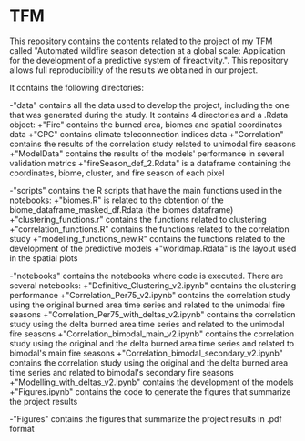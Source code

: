 # TFM
This repository contains the contents related to the project of my TFM called "Automated wildfire season detection at a global scale:  Application for the development of a predictive system of fireactivity.". This repository allows full reproducibility of the results we obtained in our project.

It contains the following directories:

-"data" contains all the data used to develop the project, including the one that was generated during the study. It contains 4 directories and a .Rdata object:
	+"Fire" contains the burned area, biomes and spatial coordinates data
	+"CPC" contains climate teleconnection indices data
	+"Correlation" contains the results of the correlation study related to unimodal fire seasons
	+"ModelData" contains the results of the models' performance in several validation metrics
	+"fireSeason_def_2.Rdata" is a dataframe containing the coordinates, biome, cluster, and fire season of each pixel

-"scripts" contains the R scripts that have the main functions used in the notebooks:
	+"biomes.R" is related to the obtention of the biome_dataframe_masked_df.Rdata (the biomes dataframe)
	+"clustering_functions.r" contains the functions related to clustering
	+"correlation_functions.R" contains the functions related to the correlation study
	+"modelling_functions_new.R" contains the functions related to the development of the predictive models
	+"worldmap.Rdata" is the layout used in the spatial plots

-"notebooks" contains the notebooks where code is executed. There are several notebooks:
	+"Definitive_Clustering_v2.ipynb" contains the clustering performance
	+"Correlation_Per75_v2.ipynb" contains the correlation study using the original burned area time series and related to the unimodal fire seasons
	+"Correlation_Per75_with_deltas_v2.ipynb" contains the correlation study using the delta burned area time series and related to the unimodal fire seasons
	+"Correlation_bimodal_main_v2.ipynb" contains the correlation study using the original and the delta burned area time series and related to bimodal's main fire seasons
	+"Correlation_bimodal_secondary_v2.ipynb" contains the correlation study using the original and the delta burned area time series and related to bimodal's secondary fire seasons
	+"Modelling_with_deltas_v2.ipynb" contains the development of the models
	+"Figures.ipynb" contains the code to generate the figures that summarize the project results

-"Figures" contains the figures that summarize the project results in .pdf format
